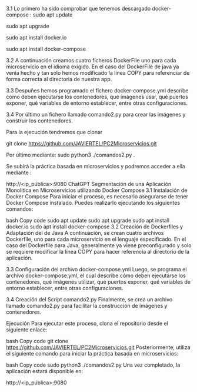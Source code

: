 3.1 Lo primero ha sido comprobar que tenemos descargado docker-compose :
sudo apt update 

sudo apt upgrade 

sudo apt install docker.io 

sudo apt install docker-compose 

3.2 A continuación creamos cuatro ficheros DockerFile uno para cada microservicio en el idioma exigido. En el caso del DockerFile de java ya venía hecho y tan solo hemos modificado la línea COPY para referenciar de forma correcta al directoria de nuestra app. 

3.3 Despuñes hemos programado el fichero docker-compose.yml describe cómo deben ejecutarse los contenedores, qué imágenes usar, qué puertos exponer, qué variables de entorno establecer, entre otras configuraciones. 

3.4 Por último un fichero llamado comando2.py para crear las imágenes y construir los contenedores. 

Para la ejecución tendremos que clonar
 
git clone https://github.com/JAVIERTEL/PC2Microservicios.git 

Por último mediante:
sudo python3 ./comandos2.py . 

Se subirá la práctica basada en microservicios y podremos acceder a ella mediante : 

http://<ip_pública>:9080 
ChatGPT
Segmentación de una Aplicación Monolítica en Microservicios utilizando Docker Compose
3.1 Instalación de Docker Compose
Para iniciar el proceso, es necesario asegurarse de tener Docker Compose instalado. Puedes realizarlo ejecutando los siguientes comandos:

bash
Copy code
sudo apt update
sudo apt upgrade
sudo apt install docker.io
sudo apt install docker-compose
3.2 Creación de Dockerfiles y Adaptación del de Java
A continuación, se crean cuatro archivos Dockerfile, uno para cada microservicio en el lenguaje especificado. En el caso del Dockerfile para Java, generalmente ya viene preconfigurado y solo se requiere modificar la línea COPY para hacer referencia al directorio de la aplicación.

3.3 Configuración del archivo docker-compose.yml
Luego, se programa el archivo docker-compose.yml, el cual describe cómo deben ejecutarse los contenedores, qué imágenes utilizar, qué puertos exponer, qué variables de entorno establecer, entre otras configuraciones.

3.4 Creación del Script comando2.py
Finalmente, se crea un archivo llamado comando2.py para facilitar la construcción de imágenes y contenedores.

Ejecución
Para ejecutar este proceso, clona el repositorio desde el siguiente enlace:

bash
Copy code
git clone https://github.com/JAVIERTEL/PC2Microservicios.git
Posteriormente, utiliza el siguiente comando para iniciar la práctica basada en microservicios:

bash
Copy code
sudo python3 ./comandos2.py
Una vez completado, la aplicación estará disponible en:

http://<ip_pública>:9080



 
